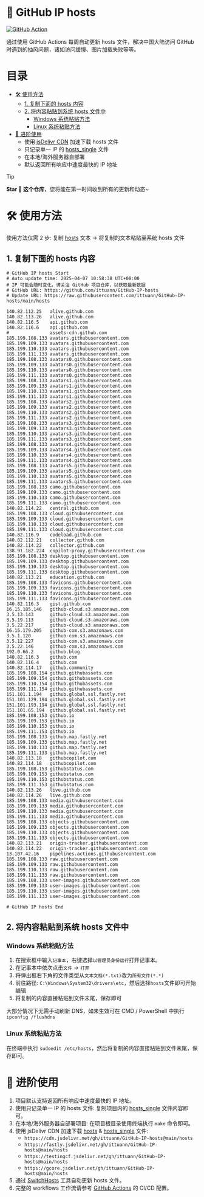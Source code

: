 # 📄 GitHub IP hosts

[![GitHub Action][ci-image]][ci-url]

[ci-image]: https://img.shields.io/github/actions/workflow/status/ittuann/GitHub-IP-hosts/workflow.yml?branch=main&label=Auto%20Build%20Status&logo=github&style=for-the-badge
[ci-url]: https://github.com/ittuann/GitHub-IP-hosts/actions

通过使用 GitHub Actions 每周自动更新 hosts 文件，解决中国大陆访问 GitHub 时遇到的抽风问题，诸如访问缓慢、图片加载失败等等。

# 目录

- [🛠️ 使用方法](#️-使用方法)
  - [1. 复制下面的 hosts 内容](#1-复制下面的-hosts-内容)
  - [2. 将内容粘贴到系统 hosts 文件中](#2-将内容粘贴到系统-hosts-文件中)
    - [Windows 系统粘贴方法](#windows-系统粘贴方法)
    - [Linux 系统粘贴方法](#linux-系统粘贴方法)
- [🔭 进阶使用](#-进阶使用)
  - 使用 [jsDelivr CDN](https://cdn.jsdelivr.net/gh/ittuann/GitHub-IP-hosts@main/hosts) 加速下载 hosts 文件
  - 只记录单一 IP 的 [hosts_single](https://github.com/ittuann/GitHub-IP-hosts/blob/main/hosts_single) 文件
  - 在本地/海外服务器自部署
  - 默认返回所有响应中速度最快的 IP 地址

> [!TIP]
> **Star 🌟 这个仓库**，您将能在第一时间收到所有的更新和动态~

# 🛠️ 使用方法

使用方法仅需 2 步: 复制 [hosts](https://github.com/ittuann/GitHub-IP-hosts/blob/main/hosts) 文本 -> 将复制的文本粘贴至系统 hosts 文件

## 1. 复制下面的 hosts 内容

<!-- hosts-all-start -->

```
# GitHub IP hosts Start
# Auto update time: 2025-04-07 10:58:38 UTC+08:00
# IP 可能会随时变化，请关注 GitHub 项目仓库，以获取最新数据
# GitHub URL: https://github.com/ittuann/GitHub-IP-hosts
# Update URL: https://raw.githubusercontent.com/ittuann/GitHub-IP-hosts/main/hosts

140.82.112.25   alive.github.com
140.82.113.26   alive.github.com
140.82.116.5    api.github.com
140.82.116.6    api.github.com
#               assets-cdn.github.com
185.199.108.133 avatars.githubusercontent.com
185.199.109.133 avatars.githubusercontent.com
185.199.110.133 avatars.githubusercontent.com
185.199.111.133 avatars.githubusercontent.com
185.199.108.133 avatars0.githubusercontent.com
185.199.109.133 avatars0.githubusercontent.com
185.199.110.133 avatars0.githubusercontent.com
185.199.111.133 avatars0.githubusercontent.com
185.199.108.133 avatars1.githubusercontent.com
185.199.109.133 avatars1.githubusercontent.com
185.199.110.133 avatars1.githubusercontent.com
185.199.111.133 avatars1.githubusercontent.com
185.199.108.133 avatars2.githubusercontent.com
185.199.109.133 avatars2.githubusercontent.com
185.199.110.133 avatars2.githubusercontent.com
185.199.111.133 avatars2.githubusercontent.com
185.199.108.133 avatars3.githubusercontent.com
185.199.109.133 avatars3.githubusercontent.com
185.199.110.133 avatars3.githubusercontent.com
185.199.111.133 avatars3.githubusercontent.com
185.199.108.133 avatars4.githubusercontent.com
185.199.109.133 avatars4.githubusercontent.com
185.199.110.133 avatars4.githubusercontent.com
185.199.111.133 avatars4.githubusercontent.com
185.199.108.133 avatars5.githubusercontent.com
185.199.109.133 avatars5.githubusercontent.com
185.199.110.133 avatars5.githubusercontent.com
185.199.111.133 avatars5.githubusercontent.com
185.199.108.133 camo.githubusercontent.com
185.199.109.133 camo.githubusercontent.com
185.199.110.133 camo.githubusercontent.com
185.199.111.133 camo.githubusercontent.com
140.82.114.22   central.github.com
185.199.108.133 cloud.githubusercontent.com
185.199.109.133 cloud.githubusercontent.com
185.199.110.133 cloud.githubusercontent.com
185.199.111.133 cloud.githubusercontent.com
140.82.116.9    codeload.github.com
140.82.112.21   collector.github.com
140.82.114.22   collector.github.com
138.91.182.224  copilot-proxy.githubusercontent.com
185.199.108.133 desktop.githubusercontent.com
185.199.109.133 desktop.githubusercontent.com
185.199.110.133 desktop.githubusercontent.com
185.199.111.133 desktop.githubusercontent.com
140.82.113.21   education.github.com
185.199.108.133 favicons.githubusercontent.com
185.199.109.133 favicons.githubusercontent.com
185.199.110.133 favicons.githubusercontent.com
185.199.111.133 favicons.githubusercontent.com
140.82.116.3    gist.github.com
16.15.185.146   github-cloud.s3.amazonaws.com
3.5.13.143      github-cloud.s3.amazonaws.com
3.5.19.113      github-cloud.s3.amazonaws.com
3.5.22.217      github-cloud.s3.amazonaws.com
16.15.179.205   github-com.s3.amazonaws.com
3.5.1.120       github-com.s3.amazonaws.com
3.5.12.227      github-com.s3.amazonaws.com
3.5.22.146      github-com.s3.amazonaws.com
192.0.66.2      github.blog
140.82.116.3    github.com
140.82.116.4    github.com
140.82.114.17   github.community
185.199.108.154 github.githubassets.com
185.199.109.154 github.githubassets.com
185.199.110.154 github.githubassets.com
185.199.111.154 github.githubassets.com
151.101.1.194   github.global.ssl.fastly.net
151.101.129.194 github.global.ssl.fastly.net
151.101.193.194 github.global.ssl.fastly.net
151.101.65.194  github.global.ssl.fastly.net
185.199.108.153 github.io
185.199.109.153 github.io
185.199.110.153 github.io
185.199.111.153 github.io
185.199.108.133 github.map.fastly.net
185.199.109.133 github.map.fastly.net
185.199.110.133 github.map.fastly.net
185.199.111.133 github.map.fastly.net
140.82.113.18   githubcopilot.com
140.82.114.18   githubcopilot.com
185.199.108.153 githubstatus.com
185.199.109.153 githubstatus.com
185.199.110.153 githubstatus.com
185.199.111.153 githubstatus.com
140.82.113.26   live.github.com
140.82.114.26   live.github.com
185.199.108.133 media.githubusercontent.com
185.199.109.133 media.githubusercontent.com
185.199.110.133 media.githubusercontent.com
185.199.111.133 media.githubusercontent.com
185.199.108.133 objects.githubusercontent.com
185.199.109.133 objects.githubusercontent.com
185.199.110.133 objects.githubusercontent.com
185.199.111.133 objects.githubusercontent.com
140.82.113.21   origin-tracker.githubusercontent.com
140.82.114.22   origin-tracker.githubusercontent.com
13.107.42.16    pipelines.actions.githubusercontent.com
185.199.108.133 raw.githubusercontent.com
185.199.109.133 raw.githubusercontent.com
185.199.110.133 raw.githubusercontent.com
185.199.111.133 raw.githubusercontent.com
185.199.108.133 user-images.githubusercontent.com
185.199.109.133 user-images.githubusercontent.com
185.199.110.133 user-images.githubusercontent.com
185.199.111.133 user-images.githubusercontent.com

# GitHub IP hosts End
```

<!-- hosts-all-end -->

## 2. 将内容粘贴到系统 hosts 文件中

### Windows 系统粘贴方法

1. 在搜索框中输入`记事本`，右键选择`以管理员身份运行`打开记事本。
2. 在记事本中依次点击`文件` -> `打开`
3. 将弹出框右下角的文件类型从`文本文档(*.txt)`改为`所有文件(*.*)`
4. 前往路径: `C:\Windows\System32\drivers\etc`，然后选择`hosts`文件即可开始编辑
5. 将复制的内容直接粘贴到文件末尾，保存即可

大部分情况下无需手动刷新 DNS，如未生效可在 CMD / PowerShell 中执行`ipconfig /flushdns`

### Linux 系统粘贴方法

在终端中执行 `sudoedit /etc/hosts`，然后将复制的内容直接粘贴到文件末尾，保存即可。

# 🔭 进阶使用

1. 项目默认支持返回所有响应中速度最快的 IP 地址。
2. 使用只记录单一 IP 的 hosts 文件: 复制项目内的 [hosts_single](https://github.com/ittuann/GitHub-IP-hosts/blob/main/hosts_single) 文件内容即可。
3. 在本地/海外服务器自部署项目: 在项目根目录使用终端执行 `make` 命令即可。
4. 使用 jsDelivr CDN 加速下载 [hosts](https://cdn.jsdelivr.net/gh/ittuann/GitHub-IP-hosts@main/hosts) & [hosts_single](https://cdn.jsdelivr.net/gh/ittuann/GitHub-IP-hosts@main/hosts_single) 文件:
   - `https://cdn.jsdelivr.net/gh/ittuann/GitHub-IP-hosts@main/hosts`
   - `https://fastly.jsdelivr.net/gh/ittuann/GitHub-IP-hosts@main/hosts`
   - `https://testingcf.jsdelivr.net/gh/ittuann/GitHub-IP-hosts@main/hosts`
   - `https://gcore.jsdelivr.net/gh/ittuann/GitHub-IP-hosts@main/hosts`
5. 通过 [SwitchHosts](https://github.com/oldj/SwitchHosts) 工具自动更新 hosts 文件。
6. 完整的 workflows 工作流请参考 [GitHub Actions](https://github.com/ittuann/GitHub-IP-hosts/actions) 的 CI/CD 配置。
